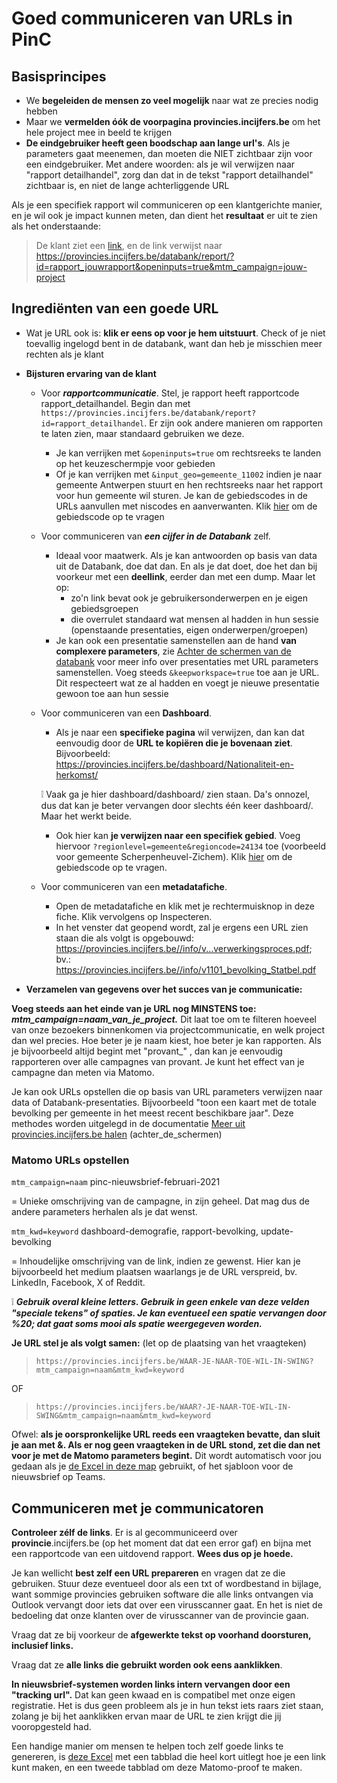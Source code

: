 # Goed communiceren van URLs in PinC

## Basisprincipes

- We **begeleiden de mensen zo veel mogelijk** naar wat ze precies nodig hebben
- Maar we **vermelden óók de voorpagina provincies.incijfers.be** om het hele project mee in beeld te krijgen
- **De eindgebruiker heeft geen boodschap aan lange url&#39;s**. Als je parameters gaat meenemen, dan moeten die NIET zichtbaar zijn voor een eindgebruiker. Met andere woorden: als je wil verwijzen naar &quot;rapport detailhandel&quot;, zorg dan dat in de tekst &quot;rapport detailhandel&quot; zichtbaar is, en niet de lange achterliggende URL

Als je een specifiek rapport wil communiceren op een klantgerichte manier, en je wil ook je impact kunnen meten, dan dient het **resultaat** er uit te zien als het onderstaande:

> De klant ziet een [link](https://provincies.incijfers.be/databank/report/?id=rapport_detailhandel&amp;openinputs=true&amp;project=ff_preview), en de link verwijst naar https://provincies.incijfers.be/databank/report/?id=rapport_jouwrapport&openinputs=true&mtm_campaign=jouw-project

## Ingrediënten van een goede URL

- Wat je URL ook is: **klik er eens op voor je hem uitstuurt**. Check of je niet toevallig ingelogd bent in de databank, want dan heb je misschien meer rechten als je klant

- **Bijsturen ervaring van de klant**
  - Voor ***rapportcommunicatie***. Stel, je rapport heeft rapportcode rapport_detailhandel. Begin dan met `https://provincies.incijfers.be/databank/report?id=rapport_detailhandel`.
 Er zijn ook andere manieren om rapporten te laten zien, maar standaard gebruiken we deze.
    - Je kan verrijken met `&openinputs=true` om rechtsreeks te landen op het keuzeschermpje voor gebieden
    - Of je kan verrijken met `&input_geo=gemeente_11002` indien je naar gemeente Antwerpen stuurt en hen rechtsreeks naar het rapport voor hun gemeente wil sturen. Je kan de gebiedscodes in de URLs aanvullen met niscodes en aanverwanten. Klik [hier](https://provincies.incijfers.be/databank?workspace_guid=7a6e3340-43aa-413a-9e65-19eb78539cfa) om de gebiedscode op te vragen
  - Voor communiceren van ***een cijfer in de Databank*** zelf.
    - Ideaal voor maatwerk. Als je kan antwoorden op basis van data uit de Databank, doe dat dan. En als je dat doet, doe het dan bij voorkeur met een **deellink**, eerder dan met een dump. Maar let op:
      - zo&#39;n link bevat ook je gebruikersonderwerpen en je eigen gebiedsgroepen
      - die overrulet standaard wat mensen al hadden in hun sessie (openstaande presentaties, eigen onderwerpen/groepen)
    - Je kan ook een presentatie samenstellen aan de hand **van complexere parameters**, zie [Achter de schermen van de databank](https://provincies.incijfers.be/databank/report/?id=achter_de_schermen) voor meer info over presentaties met URL parameters samenstellen. Voeg steeds `&keepworkspace=true` toe aan je URL. Dit respecteert wat ze al hadden en voegt je nieuwe presentatie gewoon toe aan hun sessie

  - Voor communiceren van een **Dashboard**.
    - Als je naar een **specifieke pagina** wil verwijzen, dan kan dat eenvoudig door de **URL te kopiëren die je bovenaan ziet**. Bijvoorbeeld: https://provincies.incijfers.be/dashboard/Nationaliteit-en-herkomst/
    
     ❕ Vaak ga je hier dashboard/dashboard/ zien staan. Da&#39;s onnozel, dus dat kan je beter vervangen door slechts één keer dashboard/. Maar het werkt beide.
    - Ook hier kan **je verwijzen naar een specifiek gebied**. Voeg hiervoor `?regionlevel=gemeente&regioncode=24134` toe (voorbeeld voor gemeente Scherpenheuvel-Zichem). Klik [hier](https://provincies.incijfers.be/databank?workspace_guid=7a6e3340-43aa-413a-9e65-19eb78539cfa) om de gebiedscode op te vragen.
  - Voor communiceren van een **metadatafiche**.
    -   Open de metadatafiche en klik met je rechtermuisknop in deze fiche. Klik vervolgens op Inspecteren. 
    -   In het venster dat geopend wordt, zal je ergens een URL zien staan die als volgt is opgebouwd:  https://provincies.incijfers.be//info/v...verwerkingsproces.pdf; bv.: https://provincies.incijfers.be//info/v1101_bevolking_Statbel.pdf
- **Verzamelen van gegevens over het succes van je communicatie:**

**Voeg steeds aan het einde van je URL nog MINSTENS toe:**  ***mtm_campaign=naam_van_je_project.*** 
Dit laat toe om te filteren hoeveel van onze bezoekers binnenkomen via projectcommunicatie, en welk project dan wel precies. Hoe beter je je naam kiest, hoe beter je kan rapporten. Als je bijvoorbeeld altijd begint met &quot;provant_&quot; , dan kan je eenvoudig rapporteren over alle campagnes van provant. Je kunt het effect van je campagne dan meten via Matomo.


Je kan ook URLs opstellen die op basis van URL parameters verwijzen naar data of Databank-presentaties. Bijvoorbeeld "toon een kaart met de totale bevolking per gemeente in het meest recent beschikbare jaar". Deze methodes worden uitgelegd in de documentatie [Meer uit provincies.incijfers.be halen](https://provincies.incijfers.be/databank/report/?id=achter_de_schermen) (achter_de_schermen)


### Matomo URLs opstellen
`mtm_campaign=naam`       pinc-nieuwsbrief-februari-2021

= Unieke omschrijving van de campagne, in zijn geheel. Dat mag dus de andere parameters herhalen als je dat wenst.


`mtm_kwd=keyword`         dashboard-demografie, rapport-bevolking, update-bevolking

= Inhoudelijke omschrijving van de link, indien ze gewenst. Hier kan je bijvoorbeeld het medium plaatsen waarlangs je de URL verspreid, bv. LinkedIn, Facebook, X of Reddit. 



:grey_exclamation: ***Gebruik overal kleine letters. Gebruik in geen enkele van deze velden &quot;speciale tekens&quot; of spaties. Je kan eventueel een spatie vervangen door %20; dat gaat soms mooi als spatie weergegeven worden.***

**Je URL stel je als volgt samen:**
(let op de plaatsing van het vraagteken)

> `https://provincies.incijfers.be/WAAR-JE-NAAR-TOE-WIL-IN-SWING?mtm_campaign=naam&mtm_kwd=keyword`

OF

> `https://provincies.incijfers.be/WAAR?-JE-NAAR-TOE-WIL-IN-SWING&mtm_campaign=naam&mtm_kwd=keyword`

Ofwel: **als je oorspronkelijke URL reeds een vraagteken bevatte, dan sluit je aan met &amp;. Als er nog geen vraagteken in de URL stond, zet die dan net voor je met de Matomo parameters begint.** Dit wordt automatisch voor jou gedaan als je [de Excel in deze map](https://github.com/provinciesincijfers/JiveDocumentation/raw/master/10.%20Communicatie/sjabloon_links.xlsx) gebruikt, of het sjabloon voor de nieuwsbrief op Teams.

## Communiceren met je communicatoren

**Controleer zélf de links**. Er is al gecommuniceerd over **provincie**.incijfers.be (op het moment dat dat een error gaf) en bijna met een rapportcode van een uitdovend rapport. **Wees dus op je hoede.**

Je kan wellicht **best zelf een URL prepareren** en vragen dat ze die gebruiken. Stuur deze eventueel door als een txt of wordbestand in bijlage, want sommige provincies gebruiken software die alle links ontvangen via Outlook vervangt door iets dat over een virusscanner gaat. En het is niet de bedoeling dat onze klanten over de virusscanner van de provincie gaan.

Vraag dat ze bij voorkeur de **afgewerkte tekst op voorhand doorsturen, inclusief links.**

Vraag dat ze **alle links die gebruikt worden ook eens aanklikken**.

**In nieuwsbrief-systemen worden links intern vervangen door een &quot;tracking url&quot;.** Dat kan geen kwaad en is compatibel met onze eigen registratie. Het is dus geen probleem als je in hun tekst iets raars ziet staan, zolang je bij het aanklikken ervan maar de URL te zien krijgt die jij vooropgesteld had.

Een handige manier om mensen te helpen toch zelf goede links te genereren, is [deze Excel](https://github.com/provinciesincijfers/JiveDocumentation/raw/master/10.%20Communicatie/sjabloon_links.xlsx) met een tabblad die heel kort uitlegt hoe je een link kunt maken, en een tweede tabblad om deze Matomo-proof te maken.

